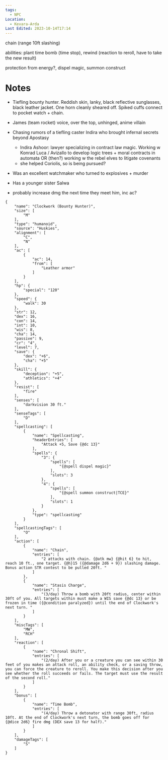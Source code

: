 ```yaml
---
tags:
  - NPC
Location:
  - Kevara-Arda
Last Edited: 2023-10-14T17:14
---
```

chain (range 10ft slashing)

abilities: plant time bomb (time stop), rewind (reaction to reroll, have to take the new result)

protection from energy?, dispel magic, summon construct

# Notes

- Tiefling bounty hunter. Reddish skin, lanky, black reflective sunglasses, black leather jacket. One horn cleanly sheared off. Spiked cuffs connect to pocket watch + chain.
- James (team rocket) voice, over the top, unhinged, anime villain
- Chasing rumors of a tiefling caster Indira who brought infernal secrets beyond Apostasy
    - Indira Ashoor: lawyer specializing in contract law magic. Working w Konrad Luca / Avizallo to develop logic trees + moral contracts in automata OR (then?) working w the rebel elves to litigate covenants
    - she helped Coriolis, so is being pursued?
- Was an excellent watchmaker who turned to explosives + murder
- Has a younger sister Salwa

- probably increase dmg the next time they meet him, inc ac?
  
```
{
	"name": "Clockwork (Bounty Hunter)",
	"size": [
		"M"
	],
	"type": "humanoid",
	"source": "Huskies",
	"alignment": [
		"C",
		"N"
	],
	"ac": [
		{
			"ac": 14,
			"from": [
				"Leather armor"
			]
		}
	],
	"hp": {
		"special": "120"
	},
	"speed": {
		"walk": 30
	},
	"str": 12,
	"dex": 16,
	"con": 14,
	"int": 10,
	"wis": 8,
	"cha": 14,
	"passive": 9,
	"cr": "4",
	"level": 7,
	"save": {
		"dex": "+6",
		"cha": "+5"
	},
	"skill": {
		"deception": "+5",
		"athletics": "+4"
	},
	"resist": [
		"fire"
	],
	"senses": [
		"darkvision 30 ft."
	],
	"senseTags": [
		"D"
	],
	"spellcasting": [
		{
			"name": "Spellcasting",
			"headerEntries": [
				"Attack +5, Save {@dc 13}"
			],
			"spells": {
				"3": {
					"spells": [
						"{@spell dispel magic}"
					],
					"slots": 3
				},
				"4": {
					"spells": [
						"{@spell summon construct|TCE}"
					],
					"slots": 1
				}
			},
			"type": "spellcasting"
		}
	],
	"spellcastingTags": [
		"O"
	],
	"action": [
		{
			"name": "Chain",
			"entries": [
				"2 attacks with chain. {@atk mw} {@hit 6} to hit, reach 10 ft., one target. {@h}15 ({@damage 2d6 + 9}) slashing damage. Bonus action STR contest to be pulled 20ft. "
			]
		},
		{
			"name": "Stasis Charge",
			"entries": [
				"(3/day) Throw a bomb with 20ft radius, center within 30ft of you. All targets within must make a WIS save {@dc 13} or be frozen in time ({@condition paralyzed}) until the end of Clockwork's next turn. "
			]
		}
	],
	"miscTags": [
		"MW",
		"RCH"
	],
	"reaction": [
		{
			"name": "Chronal Shift",
			"entries": [
				"(2/day) After you or a creature you can see within 30 feet of you makes an attack roll, an ability check, or a saving throw, you can force the creature to reroll. You make this decision after you see whether the roll succeeds or fails. The target must use the result of the second roll."
			]
		}
	],
	"bonus": [
		{
			"name": "Time Bomb",
			"entries": [
				"(4/day) Throw a detonator with range 30ft, radius 10ft. At the end of Clockwork's next turn, the bomb goes off for {@dice 2d6} fire dmg (DEX save 13 for half)."
			]
		}
	],
	"damageTags": [
		"S"
	]
}
```